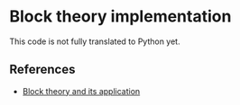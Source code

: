 # Block theory implementation

This code is not fully translated to Python yet.

## References

- [Block theory and its application](https://www.unica.it/static/resources/cms/documents/BlocktheoryanditsapplicationGoodman1995.pdf)
